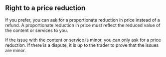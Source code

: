 ##  Right to a price reduction

If you prefer, you can ask for a proportionate reduction in price instead of a
refund. A proportionate reduction in price must reflect the reduced value of
the content or services to you.

If the issue with the content or service is minor, you can only ask for a
price reduction. If there is a dispute, it is up to the trader to prove that
the issues are minor.

